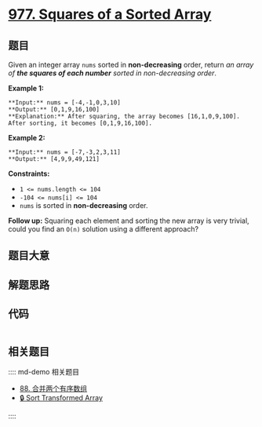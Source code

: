 # [977. Squares of a Sorted Array](https://leetcode.com/problems/squares-of-a-sorted-array)

## 题目

Given an integer array `nums` sorted in **non-decreasing** order, return _an
array of **the squares of each number** sorted in non-decreasing order_.



**Example 1:**

    
    
    **Input:** nums = [-4,-1,0,3,10]
    **Output:** [0,1,9,16,100]
    **Explanation:** After squaring, the array becomes [16,1,0,9,100].
    After sorting, it becomes [0,1,9,16,100].
    

**Example 2:**

    
    
    **Input:** nums = [-7,-3,2,3,11]
    **Output:** [4,9,9,49,121]
    



**Constraints:**

  * `1 <= nums.length <= 104`
  * `-104 <= nums[i] <= 104`
  * `nums` is sorted in **non-decreasing** order.



**Follow up:** Squaring each element and sorting the new array is very
trivial, could you find an `O(n)` solution using a different approach?


## 题目大意

## 解题思路

## 代码

```javascript

```

## 相关题目

:::: md-demo 相关题目
- [88. 合并两个有序数组](./0088.md)
- [🔒 Sort Transformed Array](https://leetcode.com/problems/sort-transformed-array)

::::
